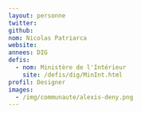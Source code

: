 ```yaml
---
layout: personne
twitter: 
github: 
nom: Nicolas Patriarca
website: 
annees: DIG
defis: 
  - nom: Ministère de l'Intérieur
    site: /defis/dig/MinInt.html
profil: Designer
images:
  - /img/communaute/alexis-deny.png
---
```

